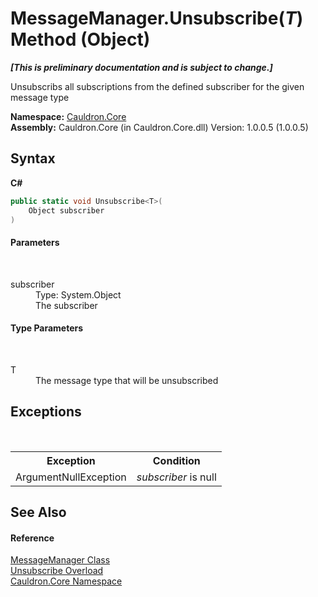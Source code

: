 # MessageManager.Unsubscribe(*T*) Method (Object)
 _**\[This is preliminary documentation and is subject to change.\]**_

Unsubscribs all subscriptions from the defined subscriber for the given message type

**Namespace:**&nbsp;<a href="N_Cauldron_Core">Cauldron.Core</a><br />**Assembly:**&nbsp;Cauldron.Core (in Cauldron.Core.dll) Version: 1.0.0.5 (1.0.0.5)

## Syntax

**C#**<br />
``` C#
public static void Unsubscribe<T>(
	Object subscriber
)

```


#### Parameters
&nbsp;<dl><dt>subscriber</dt><dd>Type: System.Object<br />The subscriber</dd></dl>

#### Type Parameters
&nbsp;<dl><dt>T</dt><dd>The message type that will be unsubscribed</dd></dl>

## Exceptions
&nbsp;<table><tr><th>Exception</th><th>Condition</th></tr><tr><td>ArgumentNullException</td><td>*subscriber* is null</td></tr></table>

## See Also


#### Reference
<a href="T_Cauldron_Core_MessageManager">MessageManager Class</a><br /><a href="Overload_Cauldron_Core_MessageManager_Unsubscribe">Unsubscribe Overload</a><br /><a href="N_Cauldron_Core">Cauldron.Core Namespace</a><br />